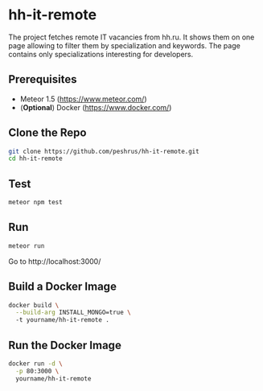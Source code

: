# hh-it-remote
The project fetches remote IT vacancies from hh.ru. It shows them on one page allowing to filter them by specialization and keywords. The page contains only specializations interesting for developers.

## Prerequisites
- Meteor 1.5 (https://www.meteor.com/)
- (**Optional**) Docker (https://www.docker.com/)

## Clone the Repo
```sh
git clone https://github.com/peshrus/hh-it-remote.git
cd hh-it-remote
```

## Test
```sh
meteor npm test
```

## Run
```sh
meteor run
```

Go to http://localhost:3000/

## Build a Docker Image

```sh
docker build \
  --build-arg INSTALL_MONGO=true \ 
  -t yourname/hh-it-remote .
```

## Run the Docker Image
```sh
docker run -d \
  -p 80:3000 \
  yourname/hh-it-remote
```
